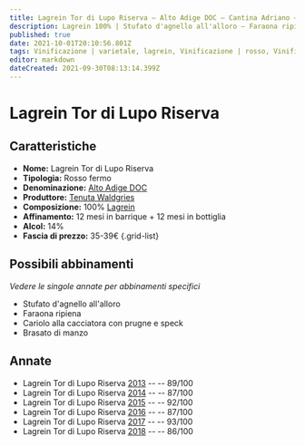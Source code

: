 ```yaml
---
title: Lagrein Tor di Lupo Riserva – Alto Adige DOC – Cantina Adriano – Alto-Adige (IT) – 35-39€ – 2★-5★
description: Lagrein 100% | Stufato d'agnello all'alloro – Faraona ripiena –  Capriolo alla cacciatora – Brasato di manzo
published: true
date: 2021-10-01T20:10:56.801Z
tags: Vinificazione | varietale, lagrein, Vinificazione | rosso, Vinificazione | fermo, Valutazioni | 5 stelle, Regione | Alto-Adige (IT), Prezzi | 35-39€, Alimento | agnello, Cottura | stufato, Aromatizzazione | all'alloro, Faraona ripiena,  Capriolo alla cacciatora, brasato di manzo
editor: markdown
dateCreated: 2021-09-30T08:13:14.399Z
---
```


# Lagrein Tor di Lupo Riserva

## Caratteristiche
- **Nome:** Lagrein  Tor di Lupo Riserva
- **Tipologia:** Rosso fermo 
- **Denominazione:** [Alto Adige DOC](/denominazioni/Italia/Alto-Adige/DOC/Alto-Adige)
- **Produttore:** [Tenuta Waldgries](/produttori/Italia/Alto-Adige/Tenuta-Waldgries) 
- **Composizione:** 100% [Lagrein](/vitigni/Germania/bacca-nera/lagrein)
- **Affinamento:** 12 mesi in barrique + 12 mesi in bottiglia
- **Alcol:** 14%
- **Fascia di prezzo:** 35-39€
{.grid-list}




## Possibili abbinamenti
*Vedere le singole annate per abbinamenti specifici*

- Stufato d'agnello all'alloro
- Faraona ripiena  
- Cariolo alla cacciatora con prugne e speck
- Brasato di manzo


## Annate
- Lagrein Tor di Lupo Riserva [2013](/vini/Italia/Alto-Adige/Cantina-Adriano/Lagrein-Tor-di-Lupo-Riserva/2013) -- <span class="star-4"></span> -- 89/100
- Lagrein Tor di Lupo Riserva [2014](/vini/Italia/Alto-Adige/Cantina-Adriano/Lagrein-Tor-di-Lupo-Riserva/2014) -- <span class="star-3"></span> -- 87/100
- Lagrein Tor di Lupo Riserva [2015](/vini/Italia/Alto-Adige/Cantina-Adriano/Lagrein-Tor-di-Lupo-Riserva/2015) -- <span class="star-5"></span> -- 92/100
- Lagrein Tor di Lupo Riserva [2016](/vini/Italia/Alto-Adige/Cantina-Adriano/Lagrein-Tor-di-Lupo-Riserva/2016) -- <span class="star-3"></span> -- 87/100 
- Lagrein Tor di Lupo Riserva [2017](/vini/Italia/Alto-Adige/Cantina-Adriano/Lagrein-Tor-di-Lupo-Riserva/2017) -- <span class="star-5"></span> -- 93/100
- Lagrein Tor di Lupo Riserva [2018](/vini/Italia/Alto-Adige/Cantina-Adriano/Lagrein-Tor-di-Lupo-Riserva/2018) -- <span class="star-3"></span> -- 86/100 
 